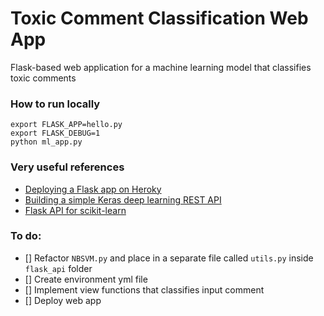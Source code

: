 # Toxic Comment Classification Web App
Flask-based web application for a machine learning model that classifies toxic comments

### How to run locally
```
export FLASK_APP=hello.py
export FLASK_DEBUG=1
python ml_app.py
```

### Very useful references
- [Deploying a Flask app on Heroky](https://github.com/datademofun/heroku-basic-flask)
- [Building a simple Keras deep learning REST API](https://blog.keras.io/building-a-simple-keras-deep-learning-rest-api.html)
- [Flask API for scikit-learn](https://github.com/amirziai/sklearnflask)

### To do:
- [] Refactor `NBSVM.py` and place in a separate file called `utils.py` inside `flask_api` folder
- [] Create environment yml file
- [] Implement view functions that classifies input comment
- [] Deploy web app
